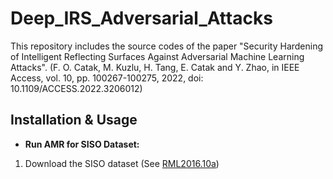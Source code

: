 # Deep_IRS_Adversarial_Attacks

This repository includes the source codes of the paper "Security Hardening of Intelligent Reflecting Surfaces Against Adversarial Machine Learning Attacks". (F. O. Catak, M. Kuzlu, H. Tang, E. Catak and Y. Zhao, in IEEE Access, vol. 10, pp. 100267-100275, 2022, doi: 10.1109/ACCESS.2022.3206012) 

## Installation & Usage
* **Run AMR for SISO Dataset:**
1. Download the SISO dataset (See [RML2016.10a](https://www.dropbox.com/scl/fo/md1b7n1xibyf500sdt8nq/h?dl=0&rlkey=y2b7ph8aozkyci7xgb3lv2z7t)) 
